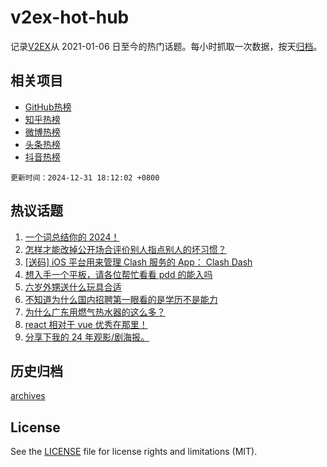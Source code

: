 # v2ex-hot-hub

 记录[V2EX](https://www.v2ex.com/)从 2021-01-06 日至今的热门话题。每小时抓取一次数据，按天[归档](archives)。
 
 ## 相关项目

- [GitHub热榜](https://github.com/lonnyzhang423/github-hot-hub)
- [知乎热榜](https://github.com/lonnyzhang423/zhihu-hot-hub)
- [微博热榜](https://github.com/lonnyzhang423/weibo-hot-hub)
- [头条热榜](https://github.com/lonnyzhang423/toutiao-hot-hub)
- [抖音热榜](https://github.com/lonnyzhang423/douyin-hot-hub)


 `更新时间：2024-12-31 18:12:02 +0800`

## 热议话题

1. [一个词总结你的 2024！](https://www.v2ex.com/t/1101473)
1. [怎样才能改掉公开场合评价别人指点别人的坏习惯？](https://www.v2ex.com/t/1101430)
1. [[送码] iOS 平台用来管理 Clash 服务的 App： Clash Dash](https://www.v2ex.com/t/1101519)
1. [想入手一个平板，请各位帮忙看看 pdd 的能入吗](https://www.v2ex.com/t/1101431)
1. [六岁外甥送什么玩具合适](https://www.v2ex.com/t/1101496)
1. [不知道为什么国内招聘第一眼看的是学历不是能力](https://www.v2ex.com/t/1101567)
1. [为什么广东用燃气热水器的这么多？](https://www.v2ex.com/t/1101451)
1. [react 相对于 vue 优秀在那里！](https://www.v2ex.com/t/1101553)
1. [分享下我的 24 年观影/剧海报。](https://www.v2ex.com/t/1101441)

## 历史归档

[archives](archives)

## License

See the [LICENSE](LICENSE) file for license rights and limitations (MIT).
